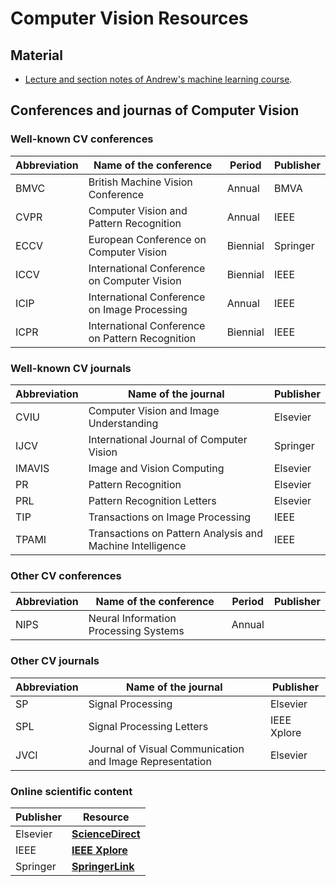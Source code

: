 # Computer Vision Resources

## Material

* [Lecture and section notes of Andrew's machine learning course](http://cs229.stanford.edu/materials.html).

## Conferences and journas of Computer Vision

### Well-known CV conferences

| Abbreviation | Name of the conference                          | Period   | Publisher |
|--------------|-------------------------------------------------|----------|-----------|
| BMVC         | British Machine Vision Conference               | Annual   | BMVA      |
| CVPR         | Computer Vision and Pattern Recognition         | Annual   | IEEE      |
| ECCV         | European Conference on Computer Vision          | Biennial | Springer  |
| ICCV         | International Conference on Computer Vision     | Biennial | IEEE      |
| ICIP         | International Conference on Image Processing    | Annual   | IEEE      |
| ICPR         | International Conference on Pattern Recognition | Biennial | IEEE      |

### Well-known CV journals

| Abbreviation | Name of the journal                                       | Publisher |
|--------------|-----------------------------------------------------------|-----------|
| CVIU         | Computer Vision and Image Understanding                   | Elsevier  |
| IJCV         | International Journal of Computer Vision                  | Springer  |
| IMAVIS       | Image and Vision Computing                                | Elsevier  |
| PR           | Pattern Recognition                                       | Elsevier  |
| PRL          | Pattern Recognition Letters                               | Elsevier  |
| TIP          | Transactions on Image Processing                          | IEEE      |
| TPAMI        | Transactions on Pattern Analysis and Machine Intelligence | IEEE      |

### Other CV conferences

| Abbreviation | Name of the conference                          | Period   | Publisher |
|--------------|-------------------------------------------------|----------|-----------|
| NIPS         | Neural Information Processing Systems           | Annual   |           |

### Other CV journals

| Abbreviation | Name of the journal                                       | Publisher   |
|--------------|-----------------------------------------------------------|-------------|
| SP           | Signal Processing                                         | Elsevier    |
| SPL          | Signal Processing Letters                                 | IEEE Xplore |
| JVCI         | Journal of Visual Communication and Image Representation  | Elsevier    |


### Online scientific content

| Publisher | Resource                                      |
|-----------|-----------------------------------------------|
| Elsevier  | **[ScienceDirect](http://sciencedirect.com)** |
| IEEE      | **[IEEE Xplore](http://ieeexplore.ieee.org)** |
| Springer  | **[SpringerLink](http://link.springer.com)**  |
